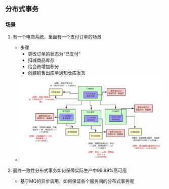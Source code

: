 ## 分布式事务

### 场景
1. 有一个电商系统，里面有一个支付订单的场景
    - 步骤
        - 更改订单的状态为“已支付”
        - 扣减商品库存
        - 给会员增加积分
        - 创建销售出库单通知仓库发货
    - 
        ![](1.jpg)
        

2. 最终一致性分布式事务如何保障实际生产中99.99%高可用
    - 基于MQ的异步调用，如何保证各个服务间的分布式事务呢
    
